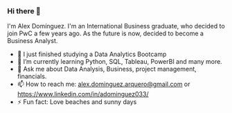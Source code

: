 ### Hi there 👋

I'm Alex Domínguez. I'm an International Business graduate,  who decided to join PwC a few years ago. As the future is now, decided to become a Business Analyst.


- 🔭 I just finished studying a Data Analytics Bootcamp
- 🌱 I’m currently learning Python, SQL, Tableau, PowerBI and many more.
- 💬 Ask me about Data Analysis, Business, project management, financials.
- 📫 How to reach me: alex.dominguez.arquero@gmail.com or https://www.linkedin.com/in/adominguez033/
- ⚡ Fun fact: Love beaches and sunny days
